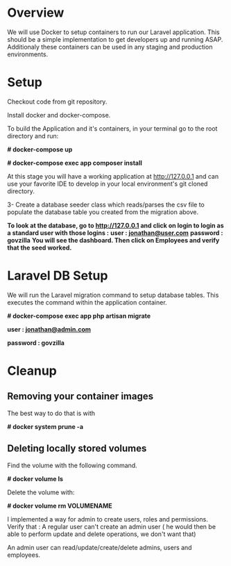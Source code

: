 Overview
========

We will use Docker to setup containers to run our Laravel application. This should be a simple implementation to get developers up and running ASAP. Additionaly these containers can be used in any staging and production environments.

Setup
=======

Checkout code from git repository.

Install docker and docker-compose.

<!-- Not needed as we include composer install in the app
Use docker composer image to install framework packages.

**# docker run --rm -v $(pwd):/app composer install**

Update permissions of files on your local system. For Linux use:

**# sudo chown -R $USER:$USER ~/your-app-directory**-->

To build the Application and it's containers, in your terminal go to the root directory and run:

**# docker-compose up**

**# docker-compose exec app composer install**

At this stage you will have a working application at <a href="http://127.0.0.1" target="_blank">http://127.0.0.1</a> and can use your favorite IDE to develop in your local environment's git cloned directory.

3- Create a database seeder class which reads/parses the csv file to populate the database table you created from the migration above.

**To look at the database, go to http://127.0.0.1 and click on login to login as a standard user with those logins :**
**user : jonathan@user.com**
**password : govzilla**
**You will see the dashboard. Then click on Employees and verify that the seed worked.**

Laravel DB Setup
================

We will run the Laravel migration command to setup database tables. This executes the command within the application container.

**# docker-compose exec app php artisan migrate**

<!--
Laravel Authentication

**# docker-compose exec app composer require laravel/ui --dev**

**# docker-compose exec app php artisan ui vue --auth**
-->

**user : jonathan@admin.com**

**password : govzilla**

Cleanup
=======

## Removing your container images

The best way to do that is with

**# docker system prune -a**

## Deleting locally stored volumes

Find the volume with the following command.

**# docker volume ls**

Delete the volume with:

**# docker volume rm VOLUMENAME**


I implemented a way for admin to create users, roles and permissions. Verify that :
A regular user can't create an admin user ( he would then be able to perform update and delete operations, we don't want that)

An admin user can read/update/create/delete admins, users and employees.
